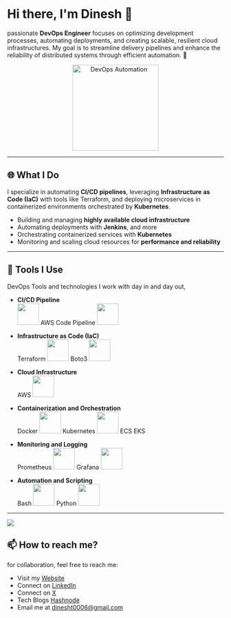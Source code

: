 # Hi there, I'm Dinesh 👋

 passionate **DevOps Engineer** focuses on optimizing development processes, automating deployments, and creating scalable, resilient cloud infrastructures. My goal is to streamline delivery pipelines and enhance the reliability of distributed systems through efficient automation. 🚀


<div align="center">
  <img src="https://media.giphy.com/media/qgQUggAC3Pfv687qPC/giphy.gif" alt="DevOps Automation" width="200" height="200"/>
</div>

---

## 🌐 What I Do

I specialize in automating **CI/CD pipelines**, leveraging **Infrastructure as Code (IaC)** with tools like Terraform, and deploying microservices in containerized environments orchestrated by **Kubernetes**. 

- Building and managing **highly available cloud infrastructure**
- Automating deployments with **Jenkins**, and more
- Orchestrating containerized services with **Kubernetes**
- Monitoring and scaling cloud resources for **performance and reliability**

---

## 🔧 Tools I Use

DevOps Tools and technologies I work with day in and day out,

* **CI/CD Pipeline**  
   <img src="https://upload.wikimedia.org/wikipedia/commons/thumb/e/e9/Jenkins_logo.svg/1200px-Jenkins_logo.svg.png" height="50" width="50"/>  AWS Code Pipeline <img src="https://upload.wikimedia.org/wikipedia/commons/9/93/Amazon_Web_Services_Logo.svg" height="50" width="50"/>  
  
* **Infrastructure as Code (IaC)**  
  Terraform <img src="https://www.datocms-assets.com/2885/1629941242-logo-terraform-main.png" height="50" width="50"/>  Boto3 <img src="https://user-images.githubusercontent.com/1513140/90444616-3a5dff00-e08e-11ea-9210-35c47f1945ea.png" height="50" width="50"/>  
  
* **Cloud Infrastructure**  
  AWS <img src="https://upload.wikimedia.org/wikipedia/commons/9/93/Amazon_Web_Services_Logo.svg" height="50" width="50"/>  
 
* **Containerization and Orchestration**  
  Docker <img src="https://www.docker.com/wp-content/uploads/2022/03/Moby-logo.png" height="50" width="50"/>   Kubernetes <img src="https://upload.wikimedia.org/wikipedia/commons/3/39/Kubernetes_logo_without_workmark.svg" height="50" width="50"/>  ECS EKS 
 
* **Monitoring and Logging**  
  Prometheus <img src="https://upload.wikimedia.org/wikipedia/commons/thumb/3/38/Prometheus_software_logo.svg/1200px-Prometheus_software_logo.svg.png" height="50" width="50"/> Grafana <img src="https://upload.wikimedia.org/wikipedia/commons/3/3b/Grafana_logo.svg" height="50" width="50"/>
  
* **Automation and Scripting**  
  Bash <img src="https://upload.wikimedia.org/wikipedia/commons/thumb/4/4b/Bash_Logo_Colored.svg/1200px-Bash_Logo_Colored.svg.png" height="50" width="50"/>  Python <img src="https://upload.wikimedia.org/wikipedia/commons/c/c3/Python-logo-notext.svg" height="50" width="50"/>

---

<img src="https://www.credly.com/badges/208f4cf8-dc44-43be-9687-f12eb5bc2729/public_url"/>

## 📫 How to reach me?

for collaboration, feel free to reach me:

- Visit my [Website]()
- Connect on [LinkedIn](https://www.linkedin.com/in/dinesht-0006-/)
- Connect on [X](https://x.com/Dinesht0006)
- Tech Blogs [Hashnode](https://hashnode.com/@DineshT0006)
- Email me at [dinesht0006@gmail.com](mailto:dinesht0006@gmail.com)



